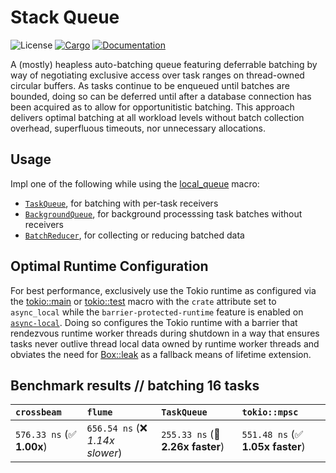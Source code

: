# Stack Queue
![License](https://img.shields.io/badge/license-MIT-green.svg)
[![Cargo](https://img.shields.io/crates/v/stack-queue.svg)](https://crates.io/crates/stack-queue)
[![Documentation](https://docs.rs/stack-queue/badge.svg)](https://docs.rs/stack-queue)

A (mostly) heapless auto-batching queue featuring deferrable batching by way of negotiating exclusive access over task ranges on thread-owned circular buffers. As tasks continue to be enqueued until batches are bounded, doing so can be deferred until after a database connection has been acquired as to allow for opportunitistic batching. This approach delivers optimal batching at all workload levels without batch collection overhead, superfluous timeouts, nor unnecessary allocations.

## Usage

Impl one of the following while using the [local_queue](https://docs.rs/stack-queue/latest/stack_queue/attr.local_queue.html) macro:

* [`TaskQueue`](https://docs.rs/stack-queue/latest/stack_queue/trait.TaskQueue.html), for batching with per-task receivers
* [`BackgroundQueue`](https://docs.rs/stack-queue/latest/stack_queue/trait.BackgroundQueue.html), for background processsing task batches without receivers
* [`BatchReducer`](https://docs.rs/stack-queue/latest/stack_queue/trait.BatchReducer.html), for collecting or reducing batched data

## Optimal Runtime Configuration

For best performance, exclusively use the Tokio runtime as configured via the [tokio::main](https://docs.rs/tokio/latest/tokio/attr.main.html) or [tokio::test](https://docs.rs/tokio/latest/tokio/attr.test.html) macro with the `crate` attribute set to `async_local` while the `barrier-protected-runtime` feature is enabled on [`async-local`](https://crates.io/crates/async-local). Doing so configures the Tokio runtime with a barrier that rendezvous runtime worker threads during shutdown in a way that ensures tasks never outlive thread local data owned by runtime worker threads and obviates the need for [Box::leak](https://doc.rust-lang.org/std/boxed/struct.Box.html#method.leak) as a fallback means of lifetime extension.

## Benchmark results // batching 16 tasks


| `crossbeam`               | `flume`                          | `TaskQueue`                      | `tokio::mpsc`                     |
|:--------------------------|:---------------------------------|:---------------------------------|:--------------------------------- |
| `576.33 ns` (✅ **1.00x**) | `656.54 ns` (❌ *1.14x slower*)   | `255.33 ns` (🚀 **2.26x faster**) | `551.48 ns` (✅ **1.05x faster**)  |